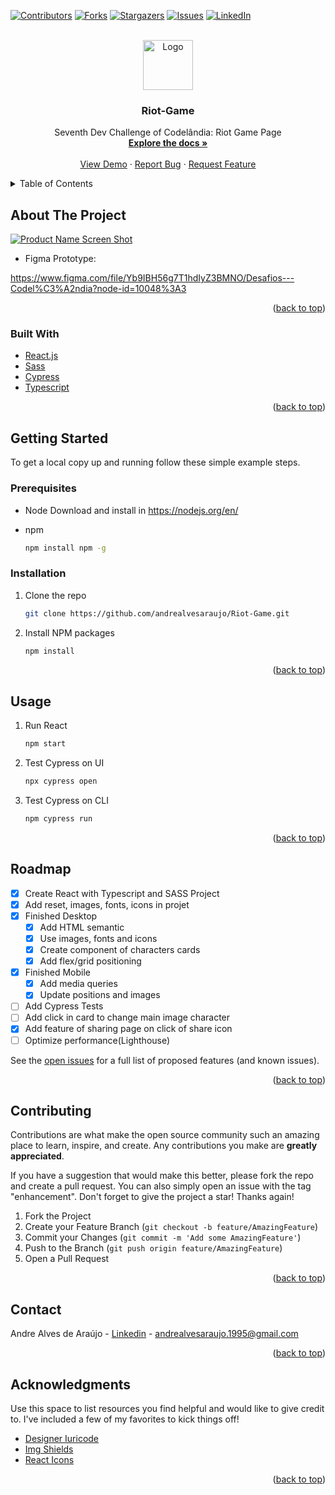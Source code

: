 <div id="top"></div>

[![Contributors][contributors-shield]][contributors-url]
[![Forks][forks-shield]][forks-url]
[![Stargazers][stars-shield]][stars-url]
[![Issues][issues-shield]][issues-url]
[![LinkedIn][linkedin-shield]][linkedin-url]

<br />
<div align="center">
  <a href="https://github.com/andrealvesaraujo/Riot-Game">
    <img src="https://user-images.githubusercontent.com/18336972/151673638-d5f15c05-679b-4000-a4c6-445a9c508c0b.png" alt="Logo" width="80" height="80">
  </a>
    
  <h3 align="center">Riot-Game</h3>

  <p align="center">
   Seventh Dev Challenge of Codelândia: Riot Game Page
    <br />
    <a href="https://github.com/andrealvesaraujo/Riot-Game"><strong>Explore the docs »</strong></a>
    <br />
    <br />
    <a href="https://movie-streaming-andrealvesaraujo.vercel.app/">View Demo</a>
    ·
    <a href="https://github.com/andrealvesaraujo/Riot-Game/issues">Report Bug</a>
    ·
    <a href="https://github.com/andrealvesaraujo/Riot-Game/issues">Request Feature</a>
  </p>
</div>


<details>
  <summary>Table of Contents</summary>
  <ol>
    <li>
      <a href="#about-the-project">About The Project</a>
      <ul>
        <li><a href="#built-with">Built With</a></li>
      </ul>
    </li>
    <li>
      <a href="#getting-started">Getting Started</a>
      <ul>
        <li><a href="#prerequisites">Prerequisites</a></li>
        <li><a href="#installation">Installation</a></li>
      </ul>
    </li>
    <li><a href="#usage">Usage</a></li>
    <li><a href="#roadmap">Roadmap</a></li>
    <li><a href="#contributing">Contributing</a></li>
    <li><a href="#contact">Contact</a></li>
    <li><a href="#acknowledgments">Acknowledgments</a></li>
  </ol>
</details>


## About The Project

[![Product Name Screen Shot][product-screenshot]](https://movie-streaming-andrealvesaraujo.vercel.app/)

* Figma Prototype:

https://www.figma.com/file/Yb9IBH56g7T1hdIyZ3BMNO/Desafios---Codel%C3%A2ndia?node-id=10048%3A3


<p align="right">(<a href="#top">back to top</a>)</p>


### Built With

* [React.js](https://reactjs.org/)
* [Sass](https://sass-lang.com/)
* [Cypress](https://www.cypress.io/)
* [Typescript](https://www.typescriptlang.org/)

<p align="right">(<a href="#top">back to top</a>)</p>

## Getting Started

To get a local copy up and running follow these simple example steps.

### Prerequisites

* Node
  Download and install in https://nodejs.org/en/
  
* npm
  ```sh
  npm install npm -g
  ```

### Installation

1. Clone the repo
   ```sh
   git clone https://github.com/andrealvesaraujo/Riot-Game.git
   ```
   
2. Install NPM packages
   ```sh
   npm install
   ```
   
<p align="right">(<a href="#top">back to top</a>)</p>


## Usage

1. Run React

    ```sh
    npm start 
    ```
    
2. Test Cypress on UI

    ```sh
    npx cypress open 
    ```
 
3. Test Cypress on CLI

    ```sh
    npm cypress run
    ```
    
<p align="right">(<a href="#top">back to top</a>)</p>

## Roadmap

- [x] Create React with Typescript and SASS Project
- [x] Add reset, images, fonts, icons in projet
- [x] Finished Desktop
  - [x]  Add HTML semantic 
  - [x]  Use images, fonts and icons
  - [x]  Create component of characters cards
  - [x]  Add flex/grid positioning
- [x] Finished Mobile
  - [x] Add media queries
  - [x] Update positions and images 
- [ ] Add Cypress Tests
- [ ] Add click in card to change main image character
- [x] Add feature of sharing page on click of share icon 
- [ ] Optimize performance(Lighthouse)

See the [open issues](https://github.com/andrealvesaraujo/Riot-Game/issues) for a full list of proposed features (and known issues).

<p align="right">(<a href="#top">back to top</a>)</p>

## Contributing

Contributions are what make the open source community such an amazing place to learn, inspire, and create. Any contributions you make are **greatly appreciated**.

If you have a suggestion that would make this better, please fork the repo and create a pull request. You can also simply open an issue with the tag "enhancement".
Don't forget to give the project a star! Thanks again!

1. Fork the Project
2. Create your Feature Branch (`git checkout -b feature/AmazingFeature`)
3. Commit your Changes (`git commit -m 'Add some AmazingFeature'`)
4. Push to the Branch (`git push origin feature/AmazingFeature`)
5. Open a Pull Request

<p align="right">(<a href="#top">back to top</a>)</p>

## Contact

Andre Alves de Araújo - [Linkedin](https://www.linkedin.com/in/andre-alves-araujo/) - andrealvesaraujo.1995@gmail.com

<p align="right">(<a href="#top">back to top</a>)</p>

## Acknowledgments

Use this space to list resources you find helpful and would like to give credit to. I've included a few of my favorites to kick things off!

* [Designer Iuricode](https://www.linkedin.com/in/iuricode/)
* [Img Shields](https://shields.io)
* [React Icons](https://react-icons.github.io/react-icons)

<p align="right">(<a href="#top">back to top</a>)</p>

[contributors-shield]: https://img.shields.io/github/contributors/andrealvesaraujo/Riot-Game.svg?style=for-the-badge
[contributors-url]: https://github.com/andrealvesaraujo/Riot-Game/graphs/contributors
[forks-shield]: https://img.shields.io/github/forks/andrealvesaraujo/Riot-Game.svg?style=for-the-badge
[forks-url]: https://github.com/andrealvesaraujo/Riot-Game/network/members
[stars-shield]: https://img.shields.io/github/stars/andrealvesaraujo/Riot-Game.svg?style=for-the-badge
[stars-url]: https://github.com/andrealvesaraujo/Riot-Game/stargazers
[issues-shield]: https://img.shields.io/github/issues/andrealvesaraujo/Riot-Game.svg?style=for-the-badge
[issues-url]: https://github.com/andrealvesaraujo/Riot-Game/issues
[linkedin-shield]: https://img.shields.io/badge/-LinkedIn-black.svg?style=for-the-badge&logo=linkedin&colorB=555
[linkedin-url]: https://www.linkedin.com/in/andre-alves-araujo/
[product-screenshot]: https://user-images.githubusercontent.com/18336972/151673772-30fea879-29d3-489e-8b0b-429ecb2c2c85.PNG

